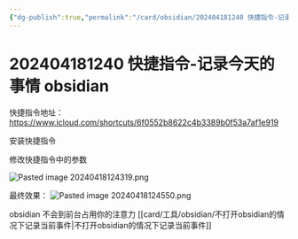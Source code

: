 ```yaml
---
{"dg-publish":true,"permalink":"/card/obsidian/202404181240 快捷指令-记录今天的事情 obsidian/","noteIcon":"2","created":"2024-04-18T12:40:54+08:00","updated":"2024-05-14T14:25:00+08:00"}
---
```



# 202404181240 快捷指令-记录今天的事情 obsidian

快捷指令地址： https://www.icloud.com/shortcuts/6f0552b8622c4b3389b0f53a7af1e919

安装快捷指令


修改快捷指令中的参数

![Pasted image 20240418124319.png](/img/user/attachs/Pasted%20image%2020240418124319.png)

最终效果：
![Pasted image 20240418124550.png](/img/user/attachs/Pasted%20image%2020240418124550.png)

obsidian 不会到前台占用你的注意力 [[card/工具/obsidian/不打开obsidian的情况下记录当前事件\|不打开obsidian的情况下记录当前事件]]
